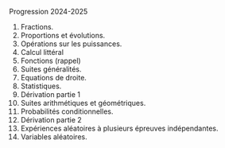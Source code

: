 Progression 2024-2025
1. Fractions.
2. Proportions et évolutions.
3. Opérations sur les puissances.
4. Calcul littéral
5. Fonctions (rappel)
6. Suites généralités.
7. Equations de droite.
8. Statistiques.
9. Dérivation partie 1
10. Suites arithmétiques et géométriques.
11. Probabilités conditionnelles.
12. Dérivation partie 2
13. Expériences aléatoires à plusieurs épreuves indépendantes.
14. Variables aléatoires. 
